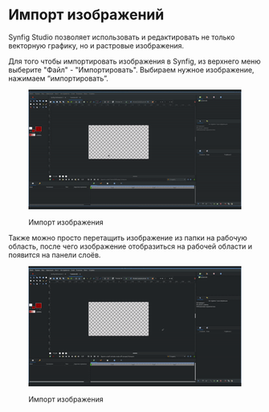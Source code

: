 # Импорт изображений

Synfig Studio позволяет использовать и редактировать не только векторную графику, но и растровые изображения.

Для того чтобы импортировать изображения в Synfig, из верхнего меню выберите "Файл" - "Импортировать". Выбираем нужное изображение, нажимаем “импортировать”.

<figure><img src="../.gitbook/assets/import_izob (1).gif" alt=""><figcaption><p>Импорт изображения</p></figcaption></figure>

Также можно просто перетащить изображение из папки на рабочую область, после чего изображение отобразиться на рабочей области и появится на панели слоёв.

<figure><img src="../.gitbook/assets/import_izob_1.gif" alt=""><figcaption><p>Импорт изображения</p></figcaption></figure>
